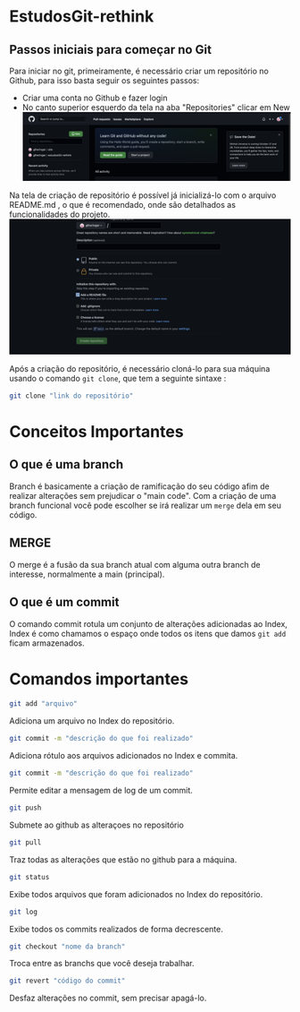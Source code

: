 # EstudosGit-rethink
## Passos iniciais para começar no Git
Para iniciar no git, primeiramente, é necessário criar um repositório no Github, para isso basta seguir os seguintes passos:
- Criar uma conta no Github e fazer login
- No canto superior esquerdo da tela na aba "Repositories" clicar em New
![image](images/criaRepositorio.png)

Na tela de criação de repositório é possível já inicializá-lo com o arquivo README.md , o que é recomendado, onde são detalhados as funcionalidades do projeto.
![addReadME](images/addReadME.png)

Após a criação do repositório, é necessário cloná-lo para sua máquina usando o comando `git clone`, que tem a seguinte sintaxe : 
```bash 
git clone "link do repositório"
```
# Conceitos Importantes
## O que é uma branch
Branch é basicamente a criação de  ramificação do seu código afim de realizar alterações sem prejudicar o "main code". Com a criação de uma branch funcional você pode escolher se irá realizar um `merge` dela em seu código.

## MERGE
O merge é a fusão da sua branch atual com alguma outra branch de interesse, normalmente a main (principal).

## O que é um commit
O comando commit rotula um conjunto de alterações adicionadas ao Index, Index é como chamamos o espaço onde todos os itens que damos `git add` ficam armazenados.

# Comandos importantes
```bash
git add "arquivo"
```
Adiciona um arquivo no Index do repositório.

```bash
git commit -m "descrição do que foi realizado"
```
Adiciona rótulo aos arquivos adicionados no Index e commita.

```bash
git commit -m "descrição do que foi realizado"
```
Permite editar a mensagem de log de um commit.
```bash
git push
```
Submete ao github as alteraçoes no repositório

```bash
git pull
```
Traz todas as alterações que estão no github para a máquina.

```bash
git status
```
Exibe todos arquivos que foram adicionados no Index do repositório.

```bash
git log
```
Exibe todos os commits realizados de forma decrescente.

```bash
git checkout "nome da branch"
```
Troca entre as branchs que você deseja trabalhar.

```bash
git revert "código do commit"
```
Desfaz alterações no commit, sem precisar apagá-lo.
